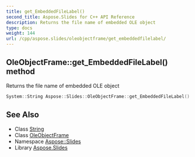 ```yaml
---
title: get_EmbeddedFileLabel()
second_title: Aspose.Slides for C++ API Reference
description: Returns the file name of embedded OLE object
type: docs
weight: 144
url: /cpp/aspose.slides/oleobjectframe/get_embeddedfilelabel/
---
```

## OleObjectFrame::get_EmbeddedFileLabel() method


Returns the file name of embedded OLE object

```cpp
System::String Aspose::Slides::OleObjectFrame::get_EmbeddedFileLabel() override
```

## See Also

* Class [String](../../system/string/)
* Class [OleObjectFrame](./)
* Namespace [Aspose::Slides](../)
* Library [Aspose.Slides](../../)